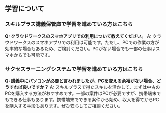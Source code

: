 ## 学習について
### スキルプラス講義保管庫で学習を進めている方はこちら

**Q: クラウドワークスのスマホアプリでの利用について教えてください。**
A: クラウドワークスのスマホアプリでの利用は可能です。ただし、PCでの作業の方が効率的な場合もあるため、ご検討ください。PCがない場合でも一部の仕事はスマホからでも可能です。

### サクセスラーニングシステムで学習を進めている方はこちら

**Q: 講義中にパソコンが必要と言われましたが、PCを変える余裕がない場合、どうすれば良いですか？**
A: スキルプラスで得たスキルを活かして、まずは中古のPCを購入する方法がおすすめです。一部の案件はPCが必要ですが、携帯端末でもできる仕事もあります。携帯端末でできる案件から始め、収入を得てからPCを購入する手段もあります。ぜひ安心してご相談ください。
